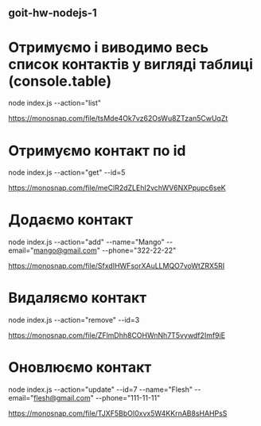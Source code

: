 ## goit-hw-nodejs-1

# Отримуємо і виводимо весь список контактів у вигляді таблиці (console.table)
node index.js --action="list"

https://monosnap.com/file/tsMde4Ok7vz62OsWu8ZTzan5CwUqZt

# Отримуємо контакт по id
node index.js --action="get" --id=5

https://monosnap.com/file/meClR2dZLEhI2vchWV6NXPpupc6seK

# Додаємо контакт
node index.js --action="add" --name="Mango" --email="mango@gmail.com" --phone="322-22-22"

https://monosnap.com/file/SfxdIHWFsorXAuLLMQO7voWtZRX5RI

# Видаляємо контакт
node index.js --action="remove" --id=3

https://monosnap.com/file/ZFlmDhh8COHWnNh7T5vywdf2Imf9iE

# Оновлюємо контакт
 node index.js --action="update" --id=7  --name="Flesh" --email="flesh@gmail.com" --phone="111-11-11"
 
 https://monosnap.com/file/TJXF5BbOI0xvx5W4KKrnAB8sHAHPsS
